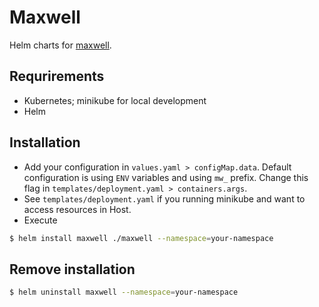 # Maxwell
Helm charts for [maxwell](https://github.com/zendesk/maxwell).

## Requrirements
- Kubernetes; minikube for local development
- Helm

## Installation
- Add your configuration in `values.yaml > configMap.data`. Default configuration is using `ENV` variables and using `mw_` prefix. Change this flag in `templates/deployment.yaml > containers.args`.
- See `templates/deployment.yaml` if you running minikube and want to access resources in Host.
- Execute
```bash
$ helm install maxwell ./maxwell --namespace=your-namespace
```

## Remove installation
```bash
$ helm uninstall maxwell --namespace=your-namespace
```